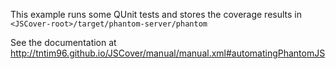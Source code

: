 This example runs some QUnit tests and stores the coverage results in `<JSCover-root>/target/phantom-server/phantom`

See the documentation at http://tntim96.github.io/JSCover/manual/manual.xml#automatingPhantomJS